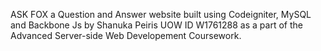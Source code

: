 ASK FOX a Question and Answer website built using Codeigniter, MySQL and Backbone Js by Shanuka Peiris UOW ID W1761288 as a part of the Advanced Server-side Web Developement Coursework.
